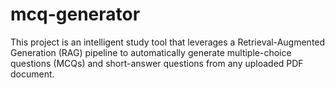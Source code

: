 # mcq-generator
This project is an intelligent study tool that leverages a Retrieval-Augmented Generation (RAG) pipeline to automatically generate multiple-choice questions (MCQs) and short-answer questions from any uploaded PDF document.

